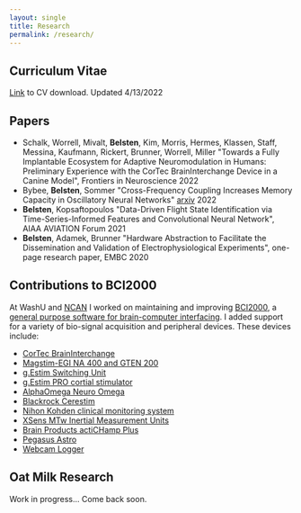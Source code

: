 ```yaml
---
layout: single
title: Research
permalink: /research/
---
```


## Curriculum Vitae
[Link](http://belsten.github.io/doc/alexanderbelsten_cv.pdf) to CV download. Updated 4/13/2022

## Papers
* Schalk, Worrell, Mivalt, **Belsten**, Kim, Morris, Hermes, Klassen, Staff, Messina, Kaufmann, Rickert, Brunner, Worrell, Miller "Towards a Fully Implantable Ecosystem for Adaptive Neuromodulation in Humans: Preliminary Experience with the CorTec BrainInterchange Device in a Canine Model", Frontiers in Neuroscience 2022
* Bybee, **Belsten**, Sommer "Cross-Frequency Coupling Increases Memory Capacity in Oscillatory Neural Networks" [arxiv](https://arxiv.org/abs/2204.07163) 2022
* **Belsten**, Kopsaftopoulos "Data-Driven Flight State Identification via Time-Series-Informed Features and Convolutional Neural Network", AIAA AVIATION Forum 2021
* **Belsten**, Adamek, Brunner "Hardware Abstraction to Facilitate the Dissemination and Validation of Electrophysiological Experiments", one-page research paper, EMBC 2020

## Contributions to BCI2000
At WashU and [NCAN](https://www.neurotechcenter.org/) I worked on maintaining and improving
[BCI2000](https://www.bci2000.org/mediawiki/index.php/Main_Page), a [general purpose software for brain-computer interfacing](http://belsten.github.io/doc/BCI2000_A_General-Purpose_Brain-Computer.pdf). I added support for a variety of bio-signal acquisition and peripheral devices.
These devices include:
* [CorTec BrainInterchange](https://www.bci2000.org/mediawiki/index.php/CortecADC)
* [Magstim-EGI NA 400 and GTEN 200](https://www.bci2000.org/mediawiki/index.php/Contributions:AmpServerProADC)
* [g.Estim Switching Unit](https://www.bci2000.org/mediawiki/index.php/Contributions:g.EstimSwitchingUnit)
* [g.Estim PRO cortial stimulator](https://www.bci2000.org/mediawiki/index.php/Contributions:gEstimFilter)
* [AlphaOmega Neuro Omega](https://www.bci2000.org/mediawiki/index.php/Contributions:NeuroOmegaADC)
* [Blackrock Cerestim](https://www.bci2000.org/mediawiki/index.php/Contributions:CereStim)
* [Nihon Kohden clinical monitoring system](https://www.bci2000.org/mediawiki/index.php/Contributions:NihonKohdenSource)
* [XSens MTw Inertial Measurement Units](https://www.bci2000.org/mediawiki/index.php/Contributions:XsensMTwLogger)
* [Brain Products actiCHamp Plus](https://www.bci2000.org/mediawiki/index.php/Contributions:actiCHampPlus)
* [Pegasus Astro](https://www.bci2000.org/mediawiki/index.php/Contributions:PegasusAstro)
* [Webcam Logger](https://www.bci2000.org/mediawiki/index.php/Contributions:WebcamLogger)

## Oat Milk Research
Work in progress... Come back soon.
